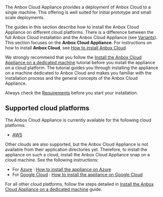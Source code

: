 The Anbox Cloud Appliance provides a deployment of Anbox Cloud to a single machine. This offering is well suited for initial prototype and small scale deployments.

The guides in this section describe how to install the Anbox Cloud Appliance on different cloud platforms. There is a difference between the full Anbox Cloud installation and the Anbox Cloud Appliance (see [Variants](https://discourse.ubuntu.com/t/anbox-cloud-overview/17802#variants)). This section focuses on the **Anbox Cloud Appliance**. For instructions on how to install **Anbox Cloud**, see [How to install Anbox Cloud](https://discourse.ubuntu.com/t/install-anbox-cloud/24336).

We strongly recommend that you follow the [Install the Anbox Cloud Appliance on a dedicated machine](https://discourse.ubuntu.com/t/install-appliance/22681) tutorial before you install the appliance on a cloud platform. The tutorial guides you through installing the appliance on a machine dedicated to Anbox Cloud and makes you familiar with the installation process and the general concepts of the Anbox Cloud Appliance.

Always check the [Requirements](https://discourse.ubuntu.com/t/installation-requirements/17734) before you start your installation.

## Supported cloud platforms
The Anbox Cloud Appliance is currently available for the following cloud platforms:

* [AWS](https://discourse.ubuntu.com/t/how-to-install-the-appliance-on-aws/29703)

Other clouds are also supported, but the Anbox Cloud Appliance is not available from their application directories yet. Therefore, to install the appliance on such a cloud, install the Anbox Cloud Appliance snap on a cloud machine. See the following instructions:

* For [Azure](https://azure.microsoft.com/) : [How to install the appliance on Azure](https://discourse.ubuntu.com/t/how-to-install-the-appliance-on-azure/30824)
* For [Google Cloud](https://cloud.google.com/) : [How to install the appliance on Google Cloud](https://discourse.ubuntu.com/t/how-to-install-the-appliance-on-google-cloud/36254)

For all other cloud platforms, follow the steps detailed in [Install the Anbox Cloud Appliance on a dedicated machine](https://discourse.ubuntu.com/t/install-appliance/22681) guide.
